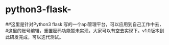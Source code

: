 # python3-flask-
##这里是针对Python3  flask  写的一个api管理平台，可以应用到自己工作中去，
#这里的账号编辑，重置密码功能暂未实现，大家可以有空去实现下。v1.0版本到此研发完成，可以迭代测试。